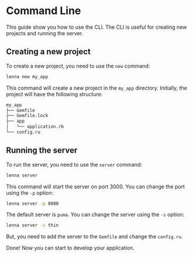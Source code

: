 # Command Line

This guide show you how to use the CLI. The CLI is useful for creating new projects and running the server.

## Creating a new project

To create a new project, you need to use the `new` command:

```bash
lenna new my_app
```

This command will create a new project in the `my_app` directory. Initially, the project will have the following structure:

```bash
my_app
├── Gemfile
├── Gemfile.lock
├── app
│   └── application.rb
└── config.ru
```

## Running the server

To run the server, you need to use the `server` command:

```bash
lenna server
```

This command will start the server on port 3000. You can change the port using the `-p` option:

```bash
lenna server -p 8080
```

The default server is `puma`. You can change the server using the `-s` option:

```bash
lenna server -s thin
```

But, you need to add the server to the `Gemfile` and change the `config.ru`.

Done! Now you can start to develop your application.
